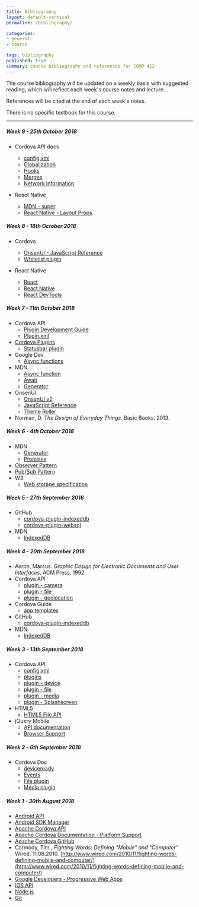 ```yaml
---
title: Bibliography
layout: default-vertical
permalink: /bibliography/

categories:
- general
- course

tags: bibliography
published: true
summary: course bibliography and references for COMP 422
---
```


The course bibliography will be updated on a weekly basis with suggested reading, which will reflect each week's course notes and lecture.

References will be cited at the end of each week's notes.

There is no specific textbook for this course.

***

<!--
##### Week 13 - 20th November 2015

* Cordova
  * [Plugin Development Guide](https://cordova.apache.org/docs/en/latest/guide/hybrid/plugins/index.html)
  * [Plugman](https://cordova.apache.org/docs/en/latest/plugin_ref/plugman.html)
* Ionic
  * [Home](http://ionicframework.com/)
  * [Docs](http://ionicframework.com/docs/)

##### Week 12 - 13th November 2015

* Cordova
  * [Whitelist plugin](https://github.com/apache/cordova-plugin-whitelist)
* GitHub
  * [cordova-plugin-indexeddb](https://www.npmjs.com/package/cordova-plugin-indexeddb)
  * [cordova-plugin-websql](https://github.com/msopentech/cordova-plugin-websql/)
* MDN
  * [IndexedDB](https://developer.mozilla.org/en-US/docs/Web/API/IndexedDB_API)

##### Week 11 - 6th November 2015

* Cordova
  * [Cordova Storage](http://cordova.apache.org/docs/en/5.1.1/cordova/storage/storage.html)
* GitHub
  * [cordova-plugin-indexeddb](https://www.npmjs.com/package/cordova-plugin-indexeddb)
* HTML5
  * [HTML5 File API](http://www.w3.org/TR/FileAPI/)
* MDN
  * [IndexedDB](https://developer.mozilla.org/en-US/docs/Web/API/IndexedDB_API)
* W3
  * [Web storage specification](http://www.w3.org/TR/webstorage/)

##### Week 10 - 30th October 2015

* Cordova
  * [Cordova API - filesystem plugin](https://www.npmjs.com/package/cordova-plugin-file)
  * [Cordova API - file transfer plugin](https://www.npmjs.com/package/cordova-plugin-file-transfer)
  * [Cordova Storage](http://cordova.apache.org/docs/en/5.1.1/cordova/storage/storage.html)
* GitHub
  * [cordova-plugin-file](https://github.com/apache/cordova-plugin-file/)
* HTML5
  * [HTML5 File API](http://www.w3.org/TR/FileAPI/)
* MDN
  * [Web APIs - FileError](https://developer.mozilla.org/en-US/docs/Web/API/FileError)

##### Week 14 - 2nd December 2016

* Cordova API docs
	* [config.xml](https://cordova.apache.org/docs/en/latest/config_ref/index.html)
	* [Globalization](https://cordova.apache.org/docs/en/latest/reference/cordova-plugin-globalization/index.html)
	* [Hooks](https://cordova.apache.org/docs/en/latest/guide/appdev/hooks/index.html)
	* [Merges](https://cordova.apache.org/docs/en/latest/reference/cordova-cli/index.html#merges)
	* [Network Information](https://cordova.apache.org/docs/en/latest/reference/cordova-plugin-network-information/index.html)
	* [Whitelisting](https://cordova.apache.org/docs/en/latest/guide/appdev/whitelist/index.html)
* OnsenUI
	* [JavaScript Reference](https://onsen.io/v2/docs/js.html)

##### Week 12 - 18th November 2016

* OnsenUI
	* [JavaScript Reference](https://onsen.io/v2/docs/js.html)
* MDN - IndexedDB
	* [IndexedDB API](https://developer.mozilla.org/en-US/docs/Web/API/IndexedDB_API)
* MDN - JavaScript reference
	* [String.prototype.split()](https://developer.mozilla.org/en-US/docs/Web/JavaScript/Reference/Global_Objects/String/split)
	* [RegExp](https://developer.mozilla.org/en-US/docs/Web/JavaScript/Reference/Global_Objects/RegExp)


##### Week 11 - 11th November 2016

* Cordova API
	* [Plugin Development Guide](http://cordova.apache.org/docs/en/latest/guide/hybrid/plugins/index.html)
	* [Plugin.xml](http://cordova.apache.org/docs/en/latest/plugin_ref/spec.html)
* [Cordova Plugins](http://cordova.apache.org/plugins/)

##### Week 10 - 4th November 2016

* Cordova API
	* [Statusbar plugin](https://cordova.apache.org/docs/en/latest/reference/cordova-plugin-statusbar/index.html)
* OnsenUI
  * [OnsenUI v2](https://onsen.io/)
  * [JavaScript Reference](https://onsen.io/v2/docs/js.html)
  * [Theme Roller](http://components.onsen.io/)

##### Week 9 - 28th October 2016

* Cordova API
	* [Storage](http://cordova.apache.org/docs/en/latest/cordova/storage/storage.html)
  * [Whitelist plugin](https://github.com/apache/cordova-plugin-whitelist)
* GitHub
  * [cordova-plugin-indexeddb](https://www.npmjs.com/package/cordova-plugin-indexeddb)
* MDN
  * [IndexedDB](https://developer.mozilla.org/en-US/docs/Web/API/IndexedDB_API)

##### Week 8 - 21st October 2016

* GitHub
  * [cordova-plugin-indexeddb](https://www.npmjs.com/package/cordova-plugin-indexeddb)
  * [cordova-plugin-websql](https://github.com/msopentech/cordova-plugin-websql/)
* MDN
  * [IndexedDB](https://developer.mozilla.org/en-US/docs/Web/API/IndexedDB_API)
* W3
  * [Web storage specification](http://www.w3.org/TR/webstorage/)

##### Week 7 - 14th October 2016

* N/A

-->

<!--

##### Week 15 - 8th December 2017

* N/A

##### Week 14 - 1st December 2017

* React & React Native
	* [React](https://reactjs.org/)
	* [React Native](https://facebook.github.io/react-native/)
	* [React DevTools](https://github.com/facebook/react-devtools/tree/master/packages/react-devtools)
	* [React Navigation](https://www.npmjs.com/package/react-navigation)
	* [React Native - Layout Props](https://facebook.github.io/react-native/docs/layout-props.html)
	* [React Native - StatusBar](https://facebook.github.io/react-native/docs/statusbar.html)
* Various
	* [Axios JS library](https://www.npmjs.com/package/axios)
	* [Firebase](https://firebase.google.com/)
	* [Firebase - database rules](https://firebase.google.com/docs/database/security/quickstart)
	* [Google's Cloud Platform](https://cloud.google.com/shell/docs/features#code_editor)
	* [MDN - super](https://developer.mozilla.org/en-US/docs/Web/JavaScript/Reference/Operators/super)
	* [XMLHttpRequest](https://developer.mozilla.org/en-US/docs/Web/API/XMLHttpRequest)
	* [Yarn - Firebase](https://yarnpkg.com/en/package/firebase)

##### Week 13 - 24th November 2017

* N/A

-->

##### Week 9 - 25th October 2018

* Cordova API docs
	* [config.xml](https://cordova.apache.org/docs/en/latest/config_ref/index.html)
	* [Globalization](https://cordova.apache.org/docs/en/latest/reference/cordova-plugin-globalization/index.html)
	* [Hooks](https://cordova.apache.org/docs/en/latest/guide/appdev/hooks/index.html)
	* [Merges](https://cordova.apache.org/docs/en/latest/reference/cordova-cli/index.html#merges)
	* [Network Information](https://cordova.apache.org/docs/en/latest/reference/cordova-plugin-network-information/index.html)

* React Native
	* [MDN - super](https://developer.mozilla.org/en-US/docs/Web/JavaScript/Reference/Operators/super)
	* [React Native - Layout Props](https://facebook.github.io/react-native/docs/layout-props.html)

##### Week 8 - 18th October 2018

* Cordova
	* [OnsenUI - JavaScript Reference](https://onsen.io/v2/docs/js.html)
	* [Whitelist plugin](https://github.com/apache/cordova-plugin-whitelist)

* React Native
	* [React](https://reactjs.org/)
	* [React Native](https://facebook.github.io/react-native/)
	* [React DevTools](https://github.com/facebook/react-devtools/tree/master/packages/react-devtools)

##### Week 7 - 11th October 2018

* Cordova API
	* [Plugin Development Guide](http://cordova.apache.org/docs/en/latest/guide/hybrid/plugins/index.html)
	* [Plugin.xml](http://cordova.apache.org/docs/en/latest/plugin_ref/spec.html)
* [Cordova Plugins](http://cordova.apache.org/plugins/)
	* [Statusbar plugin](https://cordova.apache.org/docs/en/latest/reference/cordova-plugin-statusbar/index.html)
* Google Dev
  * [Async functions](https://developers.google.com/web/fundamentals/primers/async-functions)
* MDN
  * [Async function](https://developer.mozilla.org/en-US/docs/Web/JavaScript/Reference/Statements/async_function)
  * [Await](https://developer.mozilla.org/en-US/docs/Web/JavaScript/Reference/Operators/await)
  * [Generator](https://developer.mozilla.org/en-US/docs/Web/JavaScript/Reference/Global_Objects/Generator)
* OnsenUI
  * [OnsenUI v2](https://onsen.io/)
  * [JavaScript Reference](https://onsen.io/v2/docs/js.html)
  * [Theme Roller](http://components.onsen.io/)
* Norman, D. *The Design of Everyday Things.* Basic Books. 2013.

##### Week 6 - 4th October 2018

* MDN
  * [Generator](https://developer.mozilla.org/en-US/docs/Web/JavaScript/Reference/Global_Objects/Generator)
  * [Promises](https://developer.mozilla.org/en-US/docs/Web/JavaScript/Reference/Global_Objects/Promise)
* [Observer Pattern](https://en.wikipedia.org/wiki/Observer_pattern)
* [Pub/Sub Pattern](https://en.wikipedia.org/wiki/Publish%E2%80%93subscribe_pattern)
* W3
  * [Web storage specification](http://www.w3.org/TR/webstorage/)

##### Week 5 - 27th September 2018

* GitHub
  * [cordova-plugin-indexeddb](https://www.npmjs.com/package/cordova-plugin-indexeddb)
  * [cordova-plugin-websql](https://github.com/msopentech/cordova-plugin-websql/)
* MDN
  * [IndexedDB](https://developer.mozilla.org/en-US/docs/Web/API/IndexedDB_API)

##### Week 4 - 20th September 2018

* Aaron, Marcus. *Graphic Design for Electronic Documents and User Interfaces*. ACM Press. 1992.
* Cordova API
  * [plugin - camera](https://cordova.apache.org/docs/en/latest/reference/cordova-plugin-camera/index.html)
  * [plugin - file](https://cordova.apache.org/docs/en/latest/reference/cordova-plugin-file/index.html)
  * [plugin - geolocation](https://cordova.apache.org/docs/en/latest/reference/cordova-plugin-geolocation/index.html)
* Cordova Guide
  * [app templates](https://cordova.apache.org/docs/en/latest/guide/cli/template.html)
* GitHub
  * [cordova-plugin-indexeddb](https://www.npmjs.com/package/cordova-plugin-indexeddb)
* MDN
  * [IndexedDB](https://developer.mozilla.org/en-US/docs/Web/API/IndexedDB_API)

##### Week 3 - 13th September 2018

* Cordova API
  * [config.xml](https://cordova.apache.org/docs/en/latest/config_ref/index.html)
  * [plugins](http://cordova.apache.org/plugins/)
  * [plugin - device](https://cordova.apache.org/docs/en/latest/reference/cordova-plugin-device/index.html)
  * [plugin - file](https://cordova.apache.org/docs/en/latest/reference/cordova-plugin-file/index.html)
  * [plugin - media](https://cordova.apache.org/docs/en/latest/reference/cordova-plugin-media/)
  * [plugin -  Splashscreen](https://cordova.apache.org/docs/en/latest/reference/cordova-plugin-splashscreen/)
* HTML5
  * [HTML5 File API](http://www.w3.org/TR/FileAPI/)
* jQuery Mobile
  * [API documentation](http://api.jquerymobile.com/)
  * [Browser Support](https://jQuerymobile.com/browser-support/1.4/)

##### Week 2 - 6th September 2018

* Cordova Doc
  * [deviceready](https://cordova.apache.org/docs/en/latest/cordova/events/events.html#deviceready)
  * [Events](https://cordova.apache.org/docs/en/latest/cordova/events/events.html)
  * [File plugin](https://cordova.apache.org/docs/en/latest/reference/cordova-plugin-file/index.html)
  * [Media plugin](https://cordova.apache.org/docs/en/latest/reference/cordova-plugin-media/)

##### Week 1 - 30th August 2018

* [Android API](https://github.com/apache/cordova-android)
* [Android SDK Manager](https://developer.android.com/studio/command-line/sdkmanager)
* [Apache Cordova API](http://docs.cordova.io)
* [Apache Cordova Documentation - Platform Support](https://cordova.apache.org/docs/en/latest/guide/support/index.html)
* [Apache Cordova GitHub](https://github.com/apache?utf8=%E2%9C%93&query=cordova)
* Carmody, Tim., *Fighting Words: Defining "Mobile" and "Computer"* Wired. 11.08.2010. [http://www.wired.com/2010/11/fighting-words-defining-mobile-and-computer/](http://www.wired.com/2010/11/fighting-words-defining-mobile-and-computer/)
* [Google Developers - Progressive Web Apps](https://developers.google.com/web/progressive-web-apps/)
* [iOS API](https://github.com/apache/cordova-ios)
* [Node.js](https://nodejs.org/en/)
* [Git](http://git-scm.com/)
